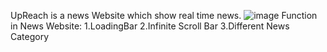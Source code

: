 UpReach is a news Website which show real time news. 
![image](https://user-images.githubusercontent.com/70519186/140600215-bd02123d-1870-46b4-8113-addf012200e9.png)
Function in News Website:
    1.LoadingBar 
    2.Infinite Scroll Bar
    3.Different News Category
